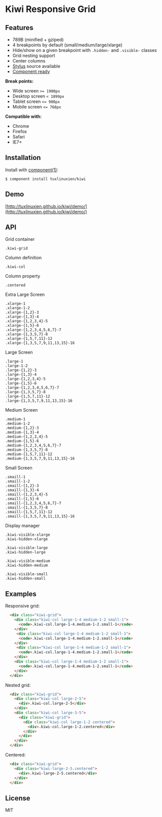 # Kiwi Responsive Grid

## Features

* 789B (minified + gziped)
* 4 breakpoints by default (small/medium/large/xlarge)
* Hide/show on a given breakpoint with `.hidden-` and `.visible-` classes
* Grid nesting support
* Center columns
* [Stylus](http://learnboost.github.io/stylus/) source available
* [Component ready](https://github.com/component/component)


**Break points:**

* Wide screen `>= 1900px`
* Desktop screen `< 1899px`
* Tablet screen `<= 980px`
* Mobile screen `<= 768px`

  
**Compatible with:**

* Chrome
* Firefox
* Safari
* IE7+

## Installation

  Install with [component(1)](http://component.io):

    $ component install tuxlinuxien/kiwi

## Demo

  [http://tuxlinuxien.github.io/kiwi/demo/](http://tuxlinuxien.github.io/kiwi/demo/)

## API
  
  Grid container
    
    .kiwi-grid

  Column definition

    .kiwi-col

  Column property

    .centered
  
  Extra Large Screen
  
    .xlarge-1
    .xlarge-1-2
    .xlarge-{1,2}-3
    .xlarge-{1,3}-4
    .xlarge-{1,2,3,4}-5
    .xlarge-{1,5}-6
    .xlarge-{1,2,3,4,5,6,7}-7
    .xlarge-{1,3,5,7}-8
    .xlarge-{1,5,7,11}-12
    .xlarge-{1,3,5,7,9,11,13,15}-16

  Large Screen
  
    .large-1
    .large-1-2
    .large-{1,2}-3
    .large-{1,3}-4
    .large-{1,2,3,4}-5
    .large-{1,5}-6
    .large-{1,2,3,4,5,6,7}-7
    .large-{1,3,5,7}-8
    .large-{1,5,7,11}-12
    .large-{1,3,5,7,9,11,13,15}-16

  Medium Screen
  
    .medium-1
    .medium-1-2
    .medium-{1,2}-3
    .medium-{1,3}-4
    .medium-{1,2,3,4}-5
    .medium-{1,5}-6
    .medium-{1,2,3,4,5,6,7}-7
    .medium-{1,3,5,7}-8
    .medium-{1,5,7,11}-12
    .medium-{1,3,5,7,9,11,13,15}-16

  Small Screen
  
    .smaill-1
    .smaill-1-2
    .smaill-{1,2}-3
    .smaill-{1,3}-4
    .smaill-{1,2,3,4}-5
    .smaill-{1,5}-6
    .smaill-{1,2,3,4,5,6,7}-7
    .smaill-{1,3,5,7}-8
    .smaill-{1,5,7,11}-12
    .smaill-{1,3,5,7,9,11,13,15}-16

  Display manager
  
    .kiwi-visible-xlarge
    .kiwi-hidden-xlarge

    .kiwi-visible-large
    .kiwi-hidden-large

    .kiwi-visible-medium
    .kiwi-hidden-medium
    
    .kiwi-visible-small
    .kiwi-hidden-small
       
## Examples

Responsive grid:

```html
  <div class="kiwi-grid">
    <div class="kiwi-col large-1-4 medium-1-2 small-1">
      <code>.kiwi-col.large-1-4.medium-1-2.small-1</code>
    </div>
     <div class="kiwi-col large-1-4 medium-1-2 small-1">
      <code>.kiwi-col.large-1-4.medium-1-2.small-1</code>
    </div>
     <div class="kiwi-col large-1-4 medium-1-2 small-1">
      <code>.kiwi-col.large-1-4.medium-1-2.small-1</code>
    </div>
    <div class="kiwi-col large-1-4 medium-1-2 small-1">
      <code>.kiwi-col.large-1-4.medium-1-2.small-1</code>
    </div>
  </div>
```


Nested grid:

```html
  <div class="kiwi-grid">
    <div class="kiwi-col large-2-5">
      <div>.kiwi-col.large-2-5</div>
    </div>
    <div class="kiwi-col large-3-5">
      <div class="kiwi-grid">
        <div class="kiwi-col large-1-2 centered">
          <div>.kiwi-col.large-1-2.centered</div>
        </div>
      </div>
    </div>
  </div>
```


Centered:

```html
  <div class="kiwi-grid">
    <div class="kiwi-large-2-5.centered">
      <div>.kiwi-large-2-5.centered</div>
    </div>
  </div>
```

## License

  MIT
